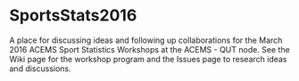 # SportsStats2016
A place for discussing ideas and following up collaborations for the March 2016 ACEMS Sport Statistics Workshops at the ACEMS - QUT node. 
See the Wiki page for the workshop program and the Issues page to research ideas and discussions. 
